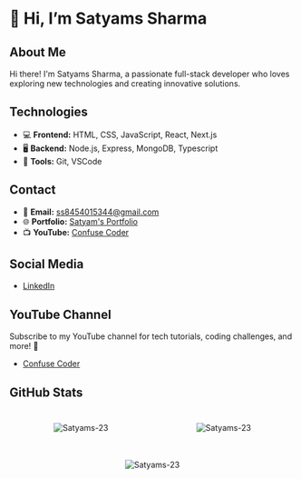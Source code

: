 # 👋 Hi, I’m Satyams Sharma

## About Me
Hi there! I'm Satyams Sharma, a passionate full-stack developer who loves exploring new technologies and creating innovative solutions.

## Technologies
- 💻 **Frontend:** HTML, CSS, JavaScript, React, Next.js
- 🖥️ **Backend:** Node.js, Express, MongoDB, Typescript
- 🚀 **Tools:** Git, VSCode
  
## Contact
- 📧 **Email:** ss8454015344@gmail.com
- 🌐 **Portfolio:** [Satyam's Portfolio](https://satyamportfolio.vercel.app/)
- 📺 **YouTube:** [Confuse Coder](http://www.youtube.com/@ConfuseCoder23)

## Social Media
- [LinkedIn](https://www.linkedin.com/in/satyam-sharma-7530b9280)

## YouTube Channel
Subscribe to my YouTube channel for tech tutorials, coding challenges, and more! 🚀
- [Confuse Coder](http://www.youtube.com/@ConfuseCoder23)


## GitHub Stats

<div style="display: flex; justify-content: space-between; align-items: flex-start; flex-wrap: wrap;">
  <div style="flex: 1 0 30%; padding: 10px;">
    <p align="center">
      <img src="https://github-readme-stats.vercel.app/api?username=Satyams-23&show_icons=true&locale=en" alt="Satyams-23" />
    </p>
  </div>
  <div style="flex: 1 0 30%; padding: 10px;">
    <p align="center">
      <img src="https://github-readme-streak-stats.herokuapp.com/?user=Satyams-23" alt="Satyams-23" />
    </p>
  </div>
  <div style="flex: 1 0 30%; padding: 10px;">
    <p align="center">
      <img src="https://github-readme-stats.vercel.app/api/top-langs/?username=Satyams-23&layout=compact" alt="Satyams-23" />
    </p>
  </div>
</div>




##
